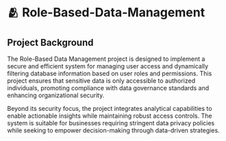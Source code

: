 # 🫂 Role-Based-Data-Management

## Project Background
The Role-Based Data Management project is designed to implement a secure and efficient system for managing user access and dynamically filtering database information based on user roles and permissions. This project ensures that sensitive data is only accessible to authorized individuals, promoting compliance with data governance standards and enhancing organizational security.

Beyond its security focus, the project integrates analytical capabilities to enable actionable insights while maintaining robust access controls. The system is suitable for businesses requiring stringent data privacy policies while seeking to empower decision-making through data-driven strategies.
